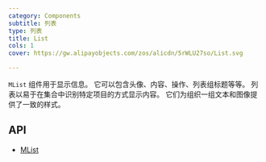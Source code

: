 ```yaml
---
category: Components
subtitle: 列表
type: 列表
title: List
cols: 1
cover: https://gw.alipayobjects.com/zos/alicdn/5rWLU27so/List.svg

---
```


`MList` 组件用于显示信息。 它可以包含头像、内容、操作、列表组标题等等。 列表以易于在集合中识别特定项目的方式显示内容。 它们为组织一组文本和图像提供了一致的样式。

## API

- [MList](/docs/api/MList)